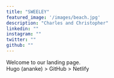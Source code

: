 ```yaml
---
title: "SWEELEY"
featured_image: '/images/beach.jpg'
description: "Charles and Christopher"
linkedin: ""
instagram: ""
twitter: ""
github: ""
---
```

Welcome to our landing page. <br>
Hugo (ananke) > GitHub > Netlify
